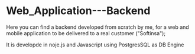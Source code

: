 # Web_Application---Backend

Here you can find a backend developed from scratch by me, for a web and mobile application to be delivered to a real customer ("Softinsa");

It is developde in noje.js and Javascript using PostgresSQL as DB Engine
